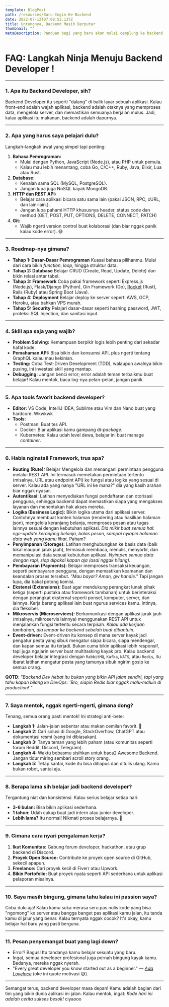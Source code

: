 ```yaml
---
template: BlogPost
path: /resources/Baru-Ingin-Ke-Backend
date: 2022-07-12T07:08:53.137Z
title: Untungnya, Backend Masih Berputar
thumbnail: ""
metaDescription: Panduan bagi yang baru akan mulai cemplung ke backend developer.
---
```

# FAQ: Langkah Ninja Menuju Backend Developer ! 

---

### **1. Apa itu Backend Developer, sih?**
Backend Developer itu seperti "dalang" di balik layar sebuah aplikasi. Kalau front-end adalah wajah aplikasi, backend adalah otaknya yang memproses data, mengelola server, dan memastikan semuanya berjalan mulus. Jadi, kalau aplikasi itu makanan, backend adalah dapurnya.

---

### **2. Apa yang harus saya pelajari dulu?**
Langkah-langkah awal yang simpel tapi penting:
1. **Bahasa Pemrograman:**
   - Mulai dengan Python, JavaScript (Node.js), atau PHP untuk pemula.
   - Kalau mau lebih menantang, coba Go, C/C++, Ruby, Java, Elixir, Lua atau Rust.
2. **Database:**
   - Kenalan sama SQL (MySQL, PostgreSQL).
   - Jangan lupa juga NoSQL kayak MongoDB.
3. **HTTP dan REST API:**
   - Belajar cara aplikasi bicara satu sama lain (pakai JSON, RPC, cURL, dan lain-lain.).
   - Jangan lupa pahami HTTP khususnya header, status code dan method (GET, POST, PUT, OPTIONS, DELETE, CONNECT, PATCH)
4. **Git:**
   - Wajib ngerti version control buat kolaborasi (dan biar nggak panik kalau kode error). 😅

---

### **3. Roadmap-nya gimana?**
- **Tahap 1: Dasar-Dasar Pemrograman**
  Kuasai bahasa pilihanmu. Mulai dari cara bikin *function*, *loop*, hingga struktur data.
- **Tahap 2: Database**
  Belajar CRUD (Create, Read, Update, Delete) dan bikin relasi antar tabel.
- **Tahap 3: Framework**
  Coba pakai framework seperti Express.js (Node.js), Flask/Django (Python), Gin Framework (Go), [Rocket](https://rocket.rs/) (Rust), Rails (Ruby) atau Spring Boot (Java).
- **Tahap 4: Deployment**
  Belajar deploy ke server seperti AWS, GCP, Heroku, atau bahkan VPS murah.
- **Tahap 5: Security**
  Pelajari dasar-dasar seperti hashing password, JWT, proteksi SQL Injection, dan sanitasi input.

---

### **4. Skill apa saja yang wajib?**
- **Problem Solving:**
  Kemampuan berpikir logis lebih penting dari sekadar hafal kode.
- **Pemahaman API:**
  Bisa bikin dan konsumsi API, plus ngerti tentang GraphQL kalau mau kekinian.
- **Testing:**
  Coba Test-Driven Development (TDD), walaupun awalnya bikin pusing, ini investasi skill yang mantap. 
- **Debugging:**
  Jangan benci error; error adalah teman terbaikmu buat belajar! Kalau mentok, baca log-nya pelan-pelan, jangan panik.

---

### **5. Apa tools favorit backend developer?**
- **Editor:** VS Code, IntelliJ IDEA, Sublime atau Vim dan Nano buat yang hardcore. Wkwkwk
- **Tools:**
  - Postman: Buat tes API.
  - Docker: Biar aplikasi kamu gampang di-*package*.
  - Kubernetes: Kalau udah level dewa, belajar ini buat manage *container*.

---

### **6. Habis nginstall Framework, trus apa?**
- **Routing (Rute):**
Belajar Mengelola dan menangani permintaan pengguna melalui REST API. Ini termasuk memetakan permintaan tertentu (misalnya, URL atau endpoint API) ke fungsi atau logika yang sesuai di server. Kalau ada yang nanya "URL ini ke mana?" dia yang kasih arahan biar nggak nyasar.
- **Autentikasi:**
Latihan menyediakan fungsi pendaftaran dan otorisasi pengguna, sehingga backend dapat memastikan siapa yang mengakses layanan dan menentukan hak akses mereka.
- **Logika (Business Logic):**
Bikin logika utama dari aplikasi server. Contohnya membuat konten halaman (rendering atau hasilkan halaman json), mengelola keranjang belanja, memproses pesan atau tugas lainnya sesuai dengan kebutuhan aplikasi. *Dia mikir buat semua hal: nge-update keranjang belanja, balas pesan, sampai nyiapin halaman data web yang kamu lihat.* Paham?
- **Penyimpanan (Storage):**
Latihan menghubungkan ke basis data (baik lokal maupun jarak jauh), termasuk membaca, menulis, menyortir, dan memanipulasi data sesuai kebutuhan aplikasi. *Nyimpen semua data dengan rapi, siap dipakai kapan aja (asal nggak hilang).*
- **Pembayaran (Payments):**
Belajar memproses transaksi keuangan, seperti pembayaran pengguna, dengan memastikan keamanan dan keandalan proses tersebut. *"Mau bayar? Aman, gw handle."* Tapi jangan lupa, dia bakal potong komisi.
- **Ekstensi (Extensions):**
Buat agar mendukung perangkat lunak pihak ketiga (seperti pustaka atau framework tambahan) untuk berinteraksi dengan perangkat eksternal seperti ponsel, komputer, server, dan lainnya. Kerja bareng aplikasi lain buat ngurus services kamu. Intinya, dia fleksibel.
- **Mikroservis (Microservices):**
Berkomunikasi dengan aplikasi jarak jauh (misalnya, mikroservis lainnya) menggunakan REST API untuk menjalankan fungsi tertentu secara terpisah. *Kalau ada kerjaan tambahan, dia lempar ke backend sebelah buat dibantuin.*
- **Event-driven:**
Event-driven itu konsep di mana server kayak jadi pengatur pesta yang sibuk mengatur siapa bicara, siapa mendengar, dan kapan semua itu terjadi. Bukan cuma bikin aplikasi lebih responsif, tapi juga ngajarin server buat multitasking kayak pro. Kalau backend developer belajar integrasi dengan `RabbitMQ`, `Kafka`, `NATS`, atau `Redis`, itu ibarat latihan mengatur pesta yang tamunya sibuk ngirim gosip ke semua orang.

**QOTD**: *"Backend Dev hebat itu bukan yang bikin API jalan sendiri, tapi yang tahu kapan bilang ke DevOps: 'Bro, siapin Redis biar nggak malu-maluin di production!'"*

---

### **7. Saya mentok, nggak ngerti-ngerti, gimana dong?**
Tenang, semua orang pasti mentok! Ini strategi anti-bete:
- **Langkah 1:** Jalan-jalan sebentar atau makan cemilan favorit. 🍫
- **Langkah 2:** Cari solusi di Google, StackOverflow, ChatGPT atau dokumentasi resmi (yang ini dibiasakan).
- **Langkah 3:** Tanya teman yang lebih paham (atau komunitas seperti forum Reddit, Discord, Telegram).
- **Langkah 4:** Waktu bebasmu sisihkan untuk baca2 [Awesome Backend](https://github.com/zhashkevych/awesome-backend). Jangan tidur miring sembari scroll story orang.
- **Langkah 5:** Tetap santai, kode itu bisa dihapus dan ditulis ulang. Kamu bukan robot, santai aja.

---

### **8. Berapa lama sih belajar jadi backend developer?**
Tergantung niat dan konsistensi. Kalau serius belajar setiap hari:
- **3-6 bulan:** Bisa bikin aplikasi sederhana.
- **1 tahun:** Udah cukup buat jadi intern atau junior developer.
- **Lebih lama?** Itu normal! Nikmati proses belajarnya. 💪

---

### **9. Gimana cara nyari pengalaman kerja?**
1. **Ikut Komunitas:**
   Gabung forum developer, hackathon, atau grup backend di Discord.
2. **Proyek Open Source:**
   Contribute ke proyek open source di GitHub, sekecil apapun.
3. **Freelance:**
   Cari proyek kecil di Fiverr atau Upwork.
4. **Bikin Portofolio:**
   Buat proyek nyata seperti API sederhana untuk aplikasi pelaporan misalnya.

---

### **10. Saya masih bingung, gimana tahu kalau ini passion saya?**
Coba dulu aja! Kalau kamu suka merasa seru pas nulis kode yang bisa "ngomong" ke server atau bangga banget pas aplikasi kamu jalan, itu tanda kamu di jalur yang benar. Kalau ternyata nggak cocok? It's okay, kamu belajar hal baru yang pasti berguna.

---

### **11. Pesan penyemangat buat yang lagi down?**
- Error? Bagus! Itu tandanya kamu belajar sesuatu yang baru.
- Ingat, semua developer profesional juga pernah bingung kayak kamu. Bedanya, mereka nggak nyerah.
- "Every great developer you know started out as a beginner." — [*Ada Lovelace*](https://id.wikipedia.org/wiki/Ada_Lovelace) (oke ini quote motivasi 😅).

---

Semangat terus, backend developer masa depan! Kamu adalah bagian dari tim yang bikin dunia aplikasi ini jalan. Kalau mentok, ingat: *Kode hari ini adalah cerita sukses besok!* ciyaooo
